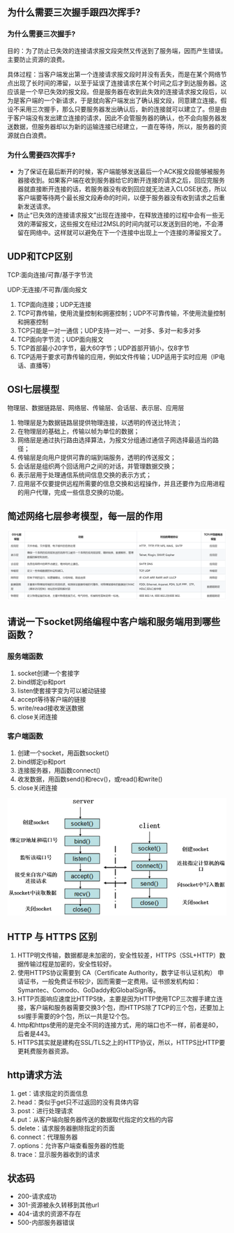 ## 为什么需要三次握手跟四次挥手?
### 为什么需要三次握手?
目的：为了防止已失效的连接请求报文段突然又传送到了服务端，因而产生错误。主要防止资源的浪费。

具体过程：当客户端发出第一个连接请求报文段时并没有丢失，而是在某个网络节点出现了长时间的滞留，以至于延误了连接请求在某个时间之后才到达服务器。这应该是一个早已失效的报文段。但是服务器在收到此失效的连接请求报文段后，以为是客户端的一个新请求，于是就向客户端发出了确认报文段，同意建立连接。假设不采用三次握手，那么只要服务器发出确认后，新的连接就可以建立了。但是由于客户端没有发出建立连接的请求，因此不会管服务器的确认，也不会向服务器发送数据，但服务器却以为新的运输连接已经建立，一直在等待，所以，服务器的资源就白白浪费。
### 为什么需要四次挥手?
* 为了保证在最后断开的时候，客户端能够发送最后一个ACK报文段能够被服务器接收到。如果客户端在收到服务器给它的断开连接的请求之后，回应完服务器就直接断开连接的话，若服务器没有收到回应就无法进入CLOSE状态，所以客户端要等待两个最长报文段寿命的时间，以便于服务器没有收到请求之后重新发送请求。
* 防止“已失效的连接请求报文”出现在连接中，在释放连接的过程中会有一些无效的滞留报文，这些报文在经过2MSL的时间内就可以发送到目的地，不会滞留在网络中。这样就可以避免在下一个连接中出现上一个连接的滞留报文了。

## UDP和TCP区别
TCP:面向连接/可靠/基于字节流

UDP:无连接/不可靠/面向报文
1. TCP面向连接；UDP无连接
2. TCP可靠传输，使用流量控制和拥塞控制；UDP不可靠传输，不使用流量控制和拥塞控制
3. TCP只能是一对一通信；UDP支持一对一、一对多、多对一和多对多
4. TCP面向字节流；UDP面向报文
5. TCP首部最小20字节，最大60字节；UDP首部开销小，仅8字节
6. TCP适用于要求可靠传输的应用，例如文件传输；UDP适用于实时应用（IP电话、直播等）

## OSI七层模型
物理层、数据链路层、网络层、传输层、会话层、表示层、应用层
1. 物理层是为数据链路层提供物理连接，以透明的传送比特流；
2. 在物理层的基础上，传输以帧为单位的数据；
3. 网络层是通过执行路由选择算法，为报文分组通过通信子网选择最适当的路径；
4. 传输层是向用户提供可靠的端到端服务，透明的传送报文；
5. 会话层是组织两个回话用户之间的对话，并管理数据交换；
6. 表示层用于处理通信系统间信息交换的表示方式；
7. 应用层不仅要提供远程所需要的信息交换和远程操作，并且还要作为应用进程的用户代理，完成一些信息交换的功能。

## 简述网络七层参考模型，每一层的作用
![osi](./img/osi.png)

## 请说一下socket网络编程中客户端和服务端用到哪些函数？
### 服务端函数
1. socket创建一个套接字
2. bind绑定ip和port
3. listen使套接字变为可以被动链接
4. accept等待客户端的链接
5. write/read接收发送数据
6. close关闭连接

### 客户端函数
1. 创建一个socket，用函数socket()
2. bind绑定ip和port
3. 连接服务器，用函数connect()
4. 收发数据，用函数send()和recv()，或read()和write()
5. close关闭连接

![socket](./img/socket.png)

## HTTP 与 HTTPS 区别
1. HTTP明文传输，数据都是未加密的，安全性较差，HTTPS（SSL+HTTP）数据传输过程是加密的，安全性较好。
2. 使用HTTPS协议需要到 CA（Certificate Authority，数字证书认证机构） 申请证书，一般免费证书较少，因而需要一定费用。证书颁发机构如：Symantec、Comodo、GoDaddy和GlobalSign等。
3. HTTP页面响应速度比HTTPS快，主要是因为HTTP使用TCP三次握手建立连接，客户端和服务器需要交换3个包，而HTTPS除了TCP的三个包，还要加上ssl握手需要的9个包，所以一共是12个包。
4. http和https使用的是完全不同的连接方式，用的端口也不一样，前者是80，后者是443。
5. HTTPS其实就是建构在SSL/TLS之上的HTTP协议，所以，HTTPS比HTTP要更耗费服务器资源。

## http请求方法
1. get：请求指定的页面信息
2. head：类似于get只不过返回的没有具体内容
3. post：进行处理请求
4. put：从客户端向服务器传送的数据取代指定的文档的内容
5. delete：请求服务器删除指定的页面
6. connect：代理服务器
7. options：允许客户端查看服务器的性能
8. trace：显示服务器收到的请求

## 状态码
* 200-请求成功
* 301-资源被永久转移到其他url
* 404-请求的资源不存在
* 500-内部服务器错误

